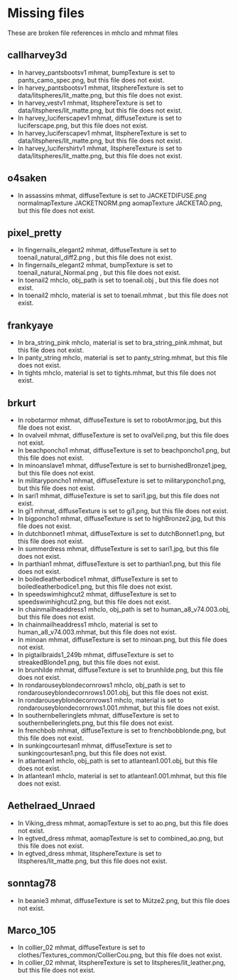 # Missing files

These are broken file references in mhclo and mhmat files

## callharvey3d

* In harvey_pantsbootsv1 mhmat, bumpTexture is set to pants_camo_spec.png, but this file does not exist.
* In harvey_pantsbootsv1 mhmat, litsphereTexture is set to data/litspheres/lit_matte.png, but this file does not exist.
* In harvey_vestv1 mhmat, litsphereTexture is set to data/litspheres/lit_matte.png, but this file does not exist.
* In harvey_luciferscapev1 mhmat, diffuseTexture is set to luciferscape.png, but this file does not exist.
* In harvey_luciferscapev1 mhmat, litsphereTexture is set to data/litspheres/lit_matte.png, but this file does not exist.
* In harvey_lucifershirtv1 mhmat, litsphereTexture is set to data/litspheres/lit_matte.png, but this file does not exist.

## o4saken

* In assassins mhmat, diffuseTexture is set to JACKETDIFUSE.png normalmapTexture JACKETNORM.png aomapTexture JACKETAO.png, but this file does not exist.

## pixel_pretty

* In fingernails_elegant2 mhmat, diffuseTexture is set to toenail_natural_diff2.png, but this file does not exist.
* In fingernails_elegant2 mhmat, bumpTexture is set to toenail_natural_Normal.png, but this file does not exist.
* In toenail2 mhclo, obj_path is set to toenail.obj, but this file does not exist.
* In toenail2 mhclo, material is set to toenail.mhmat, but this file does not exist.

## frankyaye

* In bra_string_pink mhclo, material is set to bra_string_pink.mhmat, but this file does not exist.
* In panty_string mhclo, material is set to panty_string.mhmat, but this file does not exist.
* In tights mhclo, material is set to tights.mhmat, but this file does not exist.

## brkurt

* In robotarmor mhmat, diffuseTexture is set to robotArmor.jpg, but this file does not exist.
* In ovalveil mhmat, diffuseTexture is set to ovalVeil.png, but this file does not exist.
* In beachponcho1 mhmat, diffuseTexture is set to beachponcho1.png, but this file does not exist.
* In minoanslave1 mhmat, diffuseTexture is set to burnishedBronze1.jpeg, but this file does not exist.
* In militaryponcho1 mhmat, diffuseTexture is set to militaryponcho1.png, but this file does not exist.
* In sari1 mhmat, diffuseTexture is set to sari1.jpg, but this file does not exist.
* In gi1 mhmat, diffuseTexture is set to gi1.png, but this file does not exist.
* In bigponcho1 mhmat, diffuseTexture is set to highBronze2.jpg, but this file does not exist.
* In dutchbonnet1 mhmat, diffuseTexture is set to dutchBonnet1.png, but this file does not exist.
* In summerdress mhmat, diffuseTexture is set to sari1.jpg, but this file does not exist.
* In parthian1 mhmat, diffuseTexture is set to parthian1.png, but this file does not exist.
* In boiledleatherbodice1 mhmat, diffuseTexture is set to boiledleatherbodice1.png, but this file does not exist.
* In speedswimhighcut2 mhmat, diffuseTexture is set to speedswimhighcut2.png, but this file does not exist.
* In chainmailheaddress1 mhclo, obj_path is set to human_a8_v74.003.obj, but this file does not exist.
* In chainmailheaddress1 mhclo, material is set to human_a8_v74.003.mhmat, but this file does not exist.
* In minoan mhmat, diffuseTexture is set to minoan.png, but this file does not exist.
* In pigtailbraids1_249b mhmat, diffuseTexture is set to streakedBlonde1.png, but this file does not exist.
* In brunhilde mhmat, diffuseTexture is set to brunhilde.png, but this file does not exist.
* In rondarouseyblondecornrows1 mhclo, obj_path is set to rondarouseyblondecornrows1.001.obj, but this file does not exist.
* In rondarouseyblondecornrows1 mhclo, material is set to rondarouseyblondecornrows1.001.mhmat, but this file does not exist.
* In southernbelleringlets mhmat, diffuseTexture is set to southernbelleringlets.png, but this file does not exist.
* In frenchbob mhmat, diffuseTexture is set to frenchbobblonde.png, but this file does not exist.
* In sunkingcourtesan1 mhmat, diffuseTexture is set to sunkingcourtesan1.png, but this file does not exist.
* In atlantean1 mhclo, obj_path is set to atlantean1.001.obj, but this file does not exist.
* In atlantean1 mhclo, material is set to atlantean1.001.mhmat, but this file does not exist.

## Aethelraed_Unraed

* In Viking_dress mhmat, aomapTexture is set to ao.png, but this file does not exist.
* In egtved_dress mhmat, aomapTexture is set to combined_ao.png, but this file does not exist.
* In egtved_dress mhmat, litsphereTexture is set to litspheres/lit_matte.png, but this file does not exist.

## sonntag78

* In beanie3 mhmat, diffuseTexture is set to Mütze2.png, but this file does not exist.

## Marco_105

* In collier_02 mhmat, diffuseTexture is set to clothes/Textures_common/CollierCou.png, but this file does not exist.
* In collier_02 mhmat, litsphereTexture is set to litspheres/lit_leather.png, but this file does not exist.
